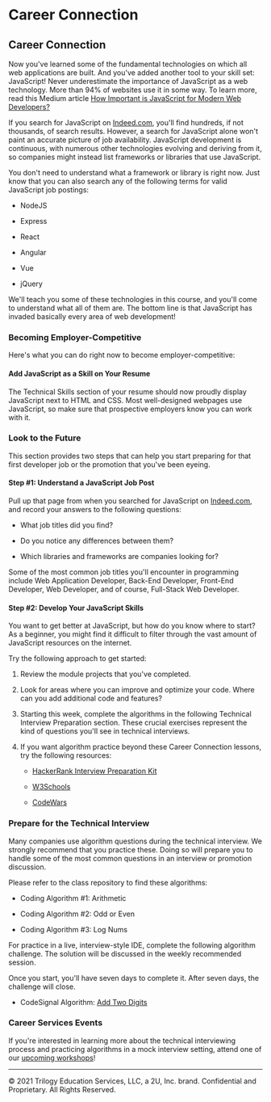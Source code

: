 # Career Connection

## Career Connection

Now you've learned some of the fundamental technologies on which all web applications are built. And you've added another tool to your skill set: JavaScript! Never underestimate the importance of JavaScript as a web technology. More than 94% of websites use it in some way. To learn more, read this Medium article [How Important is JavaScript for Modern Web Developers?](https://medium.com/@mindfiresolutions.usa/how-important-is-javascript-for-modern-web-developers-2854309b9f52)

If you search for JavaScript on [Indeed.com](https://indeed.com/), you'll find hundreds, if not thousands, of search results. However, a search for JavaScript alone won't paint an accurate picture of job availability. JavaScript development is continuous, with numerous other technologies evolving and deriving from it, so companies might instead list frameworks or libraries that use JavaScript.

You don't need to understand what a framework or library is right now. Just know that you can also search any of the following terms for valid JavaScript job postings:

* NodeJS

* Express

* React

* Angular

* Vue

* jQuery

We'll teach you some of these technologies in this course, and you'll come to understand what all of them are. The bottom line is that JavaScript has invaded basically every area of web development!

### Becoming Employer-Competitive

Here's what you can do right now to become employer-competitive:

#### Add JavaScript as a Skill on Your Resume

The Technical Skills section of your resume should now proudly display JavaScript next to HTML and CSS. Most well-designed webpages use JavaScript, so make sure that prospective employers know you can work with it.

### Look to the Future

This section provides two steps that can help you start preparing for that first developer job or the promotion that you've been eyeing.

#### Step #1: Understand a JavaScript Job Post

Pull up that page from when you searched for JavaScript on [Indeed.com](https://indeed.com/), and record your answers to the following questions:

* What job titles did you find?

* Do you notice any differences between them?

* Which libraries and frameworks are companies looking for?

Some of the most common job titles you'll encounter in programming include Web Application Developer, Back-End Developer, Front-End Developer, Web Developer, and of course, Full-Stack Web Developer.

#### Step #2: Develop Your JavaScript Skills

You want to get better at JavaScript, but how do you know where to start? As a beginner, you might find it difficult to filter through the vast amount of JavaScript resources on the internet. 

Try the following approach to get started:

1. Review the module projects that you've completed.

2. Look for areas where you can improve and optimize your code. Where can you add additional code and features?

3. Starting this week, complete the algorithms in the following Technical Interview Preparation section. These crucial exercises represent the kind of questions you'll see in technical interviews.

4. If you want algorithm practice beyond these Career Connection lessons, try the following resources:

   * [HackerRank Interview Preparation Kit](https://www.hackerrank.com/interview/interview-preparation-kit)

   * [W3Schools](https://www.w3schools.com/js/)

   * [CodeWars](https://www.codewars.com/)

### Prepare for the Technical Interview

Many companies use algorithm questions during the technical interview. We strongly recommend that you practice these. Doing so will prepare you to handle some of the most common questions in an interview or promotion discussion. 

Please refer to the class repository to find these algorithms:

* Coding Algorithm #1: Arithmetic

* Coding Algorithm #2: Odd or Even

* Coding Algorithm #3: Log Nums

For practice in a live, interview-style IDE, complete the following algorithm challenge. The solution will be discussed in the weekly recommended session.

Once you start, you'll have seven days to complete it. After seven days, the challenge will close.

* CodeSignal Algorithm: [Add Two Digits](https://app.codesignal.com/public-test/a2kjXwqf8v7vnGnks/7hyvjF58AaTiQW)

### Career Services Events

If you're interested in learning more about the technical interviewing process and practicing algorithms in a mock interview setting, attend one of our [upcoming workshops](https://careerservicesonlineevents.splashthat.com/)!

---

© 2021 Trilogy Education Services, LLC, a 2U, Inc. brand. Confidential and Proprietary. All Rights Reserved.

